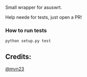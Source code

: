 Small wrapper for asuswrt.

Help neede for tests, just open a PR!

### How to run tests

`python setup.py test`

## Credits:
[@mvn23](https://github.com/mvn23)
